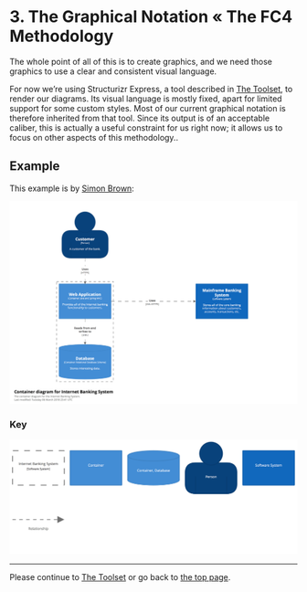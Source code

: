 # 3. The Graphical Notation « The FC4 Methodology

The whole point of all of this is to create graphics, and we need those graphics to use a clear and consistent visual language.

For now we’re using Structurizr Express, a tool described in [The Toolset](toolset.md), to render our diagrams. Its visual language is mostly fixed, apart for limited support for some custom styles. Most of our current graphical notation is therefore inherited from that tool. Since its output is of an acceptable caliber, this is actually a useful constraint for us right now; it allows us to focus on other aspects of this methodology..

## Example

This example is by [Simon Brown](http://simonbrown.je/):

![graphical notation example](images/fc4_graphical_notation_example.png)

### Key

![graphical notation key](images/fc4_graphical_notation_example_key.png)

----

Please continue to [The Toolset](toolset.md) or go back to [the top page](README.md).
